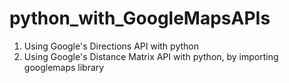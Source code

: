 # python_with_GoogleMapsAPIs

1) Using Google's Directions API with python
2) Using Google's Distance Matrix API with python, by importing googlemaps library
